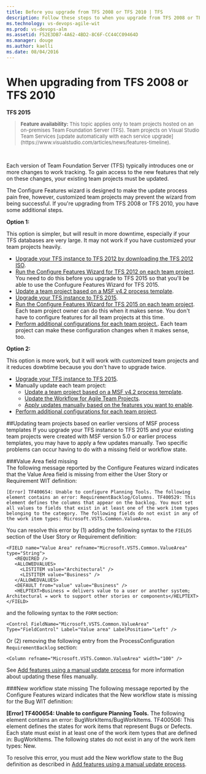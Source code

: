 ```yaml
---
title: Before you upgrade from TFS 2008 or TFS 2010 | TFS 
description: Follow these steps to when you upgrade from TFS 2008 or TFS 2010 to TFS 2015 so that you can configure the new features.
ms.technology: vs-devops-agile-wit
ms.prod: vs-devops-alm
ms.assetid: F52E3DB7-4A62-4BD2-8C6F-CC44CC09464D
ms.manager: douge
ms.author: kaelli
ms.date: 08/04/2016
---
```


# When upgrading from TFS 2008 or TFS 2010  

<b>TFS 2015 </b> 

<blockquote style="font-size: 13px"><b>Feature availability: </b>This topic applies only to team projects hosted on an on-premises Team Foundation Server (TFS). Team projects on Visual Studio Team Services [update automatically with each service upgrade](https://www.visualstudio.com/articles/news/features-timeline).
</blockquote>  

Each version of Team Foundation Server (TFS) typically introduces one or more changes to work tracking. To gain access to the new features that rely on these changes, your existing team projects must be updated. 

The Configure Features wizard is designed to make the update process pain free, however, customized team projects may prevent the wizard from being successful.
If you're upgrading from TFS 2008 or TFS 2010, you have some additional steps.  

**Option 1:**

This option is simpler, but will result in more downtime, especially if your TFS databases are very large. It may not work if you have customized your team projects heavily.

* [Upgrade your TFS instance to TFS 2012 by downloading the TFS 2012 ISO](http://go.microsoft.com/fwlink?linkid=255990).
* [Run the Configure Features Wizard for TFS 2012 on each team project](configure-features-after-upgrade.md).
	You need to do this before you upgrade to TFS 2015 so that you'll be able to use the Confugure Features Wizard for TFS 2015.
* [Update a team project based on a MSF v4.2 process template](../reference/update-a-team-project-v4-dot-2-process-template.md).
* [Upgrade your TFS instance to TFS 2015](../../setup-admin/tfs/upgrade/get-started.md).
* [Run the Configure Features Wizard for TFS 2015 on each team project](configure-features-after-upgrade.md).
	Each team project owner can do this when it makes sense. You don't have to configure features for all team projects at this time.
* [Perform additional configurations for each team project.](additional-configuration-options.md).
	Each team project can make these configuration changes when it makes sense, too.
	

**Option 2:**

This option is more work, but it will work with customized team projects and it reduces dowbtime because you don't have to upgrade twice.

* [Upgrade your TFS instance to TFS 2015](../../setup-admin/tfs/upgrade/get-started.md).
* Manually update each team project:
	* [Update a team project based on a MSF v4.2 process template](../reference/update-a-team-project-v4-dot-2-process-template.md).
	* [Update the Workflow for Agile Team Projects](https://msdn.microsoft.com/library/hh500412.aspx).
	* [Apply updates manually based on the features you want to enable](add-features-manually.md).
* [Perform additional configurations for each team project](additional-configuration-options.md).

<a id="earlier-versions">  </a> 

##Updating team projects based on earlier versions of MSF process templates 
If you upgrade your TFS instance to TFS 2015 and your existing team projects were created with MSF version 5.0 or earlier process templates, you may have to apply a few updates manually. Two specific problems can occur having to do with a missing field or workflow state.  

###Value Area field missing   
The following message reported by the Configure Features wizard indicates that the Value Area field is missing from either the User Story or Requirement WIT definition:  

```
[Error] TF400654: Unable to configure Planning Tools. The following element contains an error: RequirementBacklog/Columns. TF400529: This element defines the columns that appear on the backlog. You must set all values to fields that exist in at least one of the work item types belonging to the category. The following fields do not exist in any of the work item types: Microsoft.VSTS.Common.ValueArea.
```

You can resolve this error by (1) adding the following syntax to the ```FIELDS``` section of the User Story or Requirement definition:
```
<FIELD name="Value Area" refname="Microsoft.VSTS.Common.ValueArea" type="String">
   <REQUIRED />
   <ALLOWEDVALUES>
     <LISTITEM value="Architectural" />
     <LISTITEM value="Business" />
   </ALLOWEDVALUES>
   <DEFAULT from="value" value="Business" />
   <HELPTEXT>Business = delivers value to a user or another system; Architectural = work to support other stories or components</HELPTEXT>
</FIELD>
```

and the following syntax to the ```FORM``` section:
```
<Control FieldName="Microsoft.VSTS.Common.ValueArea" Type="FieldControl" Label="Value area" LabelPosition="Left" />
```

Or (2) removing the following entry from the ProcessConfiguration ```RequirementBacklog``` section: 
```
<Column refname="Microsoft.VSTS.Common.ValueArea" width="100" />
```

See [Add features using a manual update process](add-features-manually.md) for more information about updating these files manually. 


###New workflow state missing 
The following message reported by the Configure Features wizard indicates that the New workflow state is missing for the Bug WIT definition:  

**[Error] TF400654: Unable to configure Planning Tools.** The following element contains an error: BugWorkItems/BugWorkItems. TF400506: This element defines the states for work items that represent Bugs or Defects. Each state must exist in at least one of the work item types that are defined in: BugWorkItems. The following states do not exist in any of the work item types: New.


To resolve this error, you must add the New workflow state to the Bug definition as described in [Add features using a manual update process](add-features-manually.md). 

